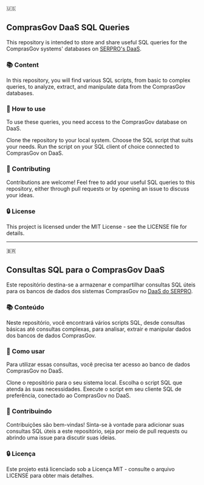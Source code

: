 :us:
##  ComprasGov DaaS SQL Queries

This repository is intended to store and share useful SQL queries for the ComprasGov systems' databases on [SERPRO's DaaS](https://www.loja.serpro.gov.br/daas).

### 📚 Content
In this repository, you will find various SQL scripts, from basic to complex queries, to analyze, extract, and manipulate data from the ComprasGov databases.

### 🚀 How to use
To use these queries, you need access to the ComprasGov database on DaaS.

Clone the repository to your local system.
Choose the SQL script that suits your needs.
Run the script on your SQL client of choice connected to ComprasGov on DaaS.

### 📝 Contributing
Contributions are welcome! Feel free to add your useful SQL queries to this repository, either through pull requests or by opening an issue to discuss your ideas.

### 🔒 License
This project is licensed under the MIT License - see the LICENSE file for details.


---

:brazil:
## Consultas SQL para o ComprasGov DaaS

Este repositório destina-se a armazenar e compartilhar consultas SQL úteis para os bancos de dados dos sistemas ComprasGov no [DaaS do SERPRO](https://www.loja.serpro.gov.br/daas).

### 📚 Conteúdo
Neste repositório, você encontrará vários scripts SQL, desde consultas básicas até consultas complexas, para analisar, extrair e manipular dados dos bancos de dados ComprasGov.

### 🚀 Como usar
Para utilizar essas consultas, você precisa ter acesso ao banco de dados ComprasGov no DaaS.

Clone o repositório para o seu sistema local. Escolha o script SQL que atenda às suas necessidades. Execute o script em seu cliente SQL de preferência, conectado ao ComprasGov no DaaS.

### 📝 Contribuindo
Contribuições são bem-vindas! Sinta-se à vontade para adicionar suas consultas SQL úteis a este repositório, seja por meio de pull requests ou abrindo uma issue para discutir suas ideias.

### 🔒 Licença
Este projeto está licenciado sob a Licença MIT - consulte o arquivo LICENSE para obter mais detalhes.
